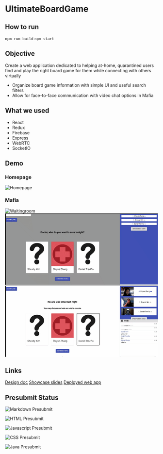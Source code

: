 # UltimateBoardGame

## How to run

`npm run build`
`npm start`

## Objective

Create a web application dedicated to helping at-home, quarantined users find
 and play the right board game for them while connecting with others virtually

- Organize board game information with simple UI and useful search filters
- Allow for face-to-face communication with video chat options in Mafia

## What we used

- React
- Redux
- Firebase
- Express
- WebRTC
- SocketIO

## Demo

### Homepage

![Homepage](https://github.com/googleinterns/step173-2020/blob/readme/gifs/homepage.gif)

### Mafia

![Waitingroom](https://github.com/googleinterns/step173-2020/blob/readme/gifs/waitingRoom.gif)
![mafia Night](https://github.com/googleinterns/step173-2020/blob/readme/gifs/mafiaNight.gif)
![mafia Day](https://github.com/googleinterns/step173-2020/blob/readme/gifs/mafiaDay.gif)

## Links

[Design doc](https://docs.google.com/document/d/1JC-K7OPBfHL1jGsVWpNmvLtQxx4zzSRoH6wFVxCcVNU/edit)
[Showcase slides](https://docs.google.com/presentation/d/1SzMfizfy4y_Ajc_521ecyh-eyJGnJs-32cc1Tpcfu_k/edit#slide=id.g90d5cdd7ba_0_451)
[Deployed web app](https://ultimate-board-game.uc.r.appspot.com/)

## Presubmit Status

![Markdown Presubmit](https://github.com/googleinterns/step173-2020/workflows/Markdown%20Presubmit/badge.svg)

![HTML Presubmit](https://github.com/googleinterns/step173-2020/workflows/HTML%20Presubmit/badge.svg)

![Javascript Presubmit](https://github.com/googleinterns/step173-2020/workflows/Javascript%20Presubmit/badge.svg)

![CSS Presubmit](https://github.com/googleinterns/step173-2020/workflows/CSS%20Presubmit/badge.svg)

![Java Presubmit](https://github.com/googleinterns/step173-2020/workflows/Java%20Presubmit/badge.svg)
